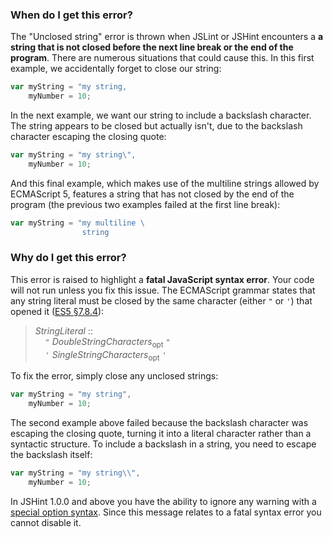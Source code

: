 <!---
{
    "titles": [
        "Unclosed string",
        "E029"
    ],
    "slugs": [
        "unclosed-string",
        "e029"
    ],
    "linters": [
        "jslint",
        "jshint"
    ],
    "author": "jallardice"
}
-->

### When do I get this error?

The "Unclosed string" error is thrown when JSLint or JSHint encounters a **a
string that is not closed before the next line break or the end of the
program**. There are numerous situations that could cause this. In this first
example, we accidentally forget to close our string:

<!---
{
    "linter": "jslint"
}
-->
```javascript
var myString = "my string,
    myNumber = 10;
```

In the next example, we want our string to include a backslash character. The
string appears to be closed but actually isn't, due to the backslash character
escaping the closing quote:

<!---
{
    "linter": "jslint"
}
-->
```javascript
var myString = "my string\",
    myNumber = 10;
```

And this final example, which makes use of the multiline strings allowed by
ECMAScript 5, features a string that has not closed by the end of the program
(the previous two examples failed at the first line break):

<!---
{
    "linter": "jslint"
}
-->
```javascript
var myString = "my multiline \
                string
```

### Why do I get this error?

This error is raised to highlight a **fatal JavaScript syntax error**. Your code
will not run unless you fix this issue. The ECMAScript grammar states that any
string literal must be closed by the same character (either `"` or `'`) that
opened it ([ES5 &sect;7.8.4][es5-7.8.4]):

> *StringLiteral* ::<br>
> &nbsp;&nbsp;&nbsp;&nbsp;`"` *DoubleStringCharacters*<sub>opt</sub> `"`<br>
> &nbsp;&nbsp;&nbsp;&nbsp;`'` *SingleStringCharacters*<sub>opt</sub> `'`

To fix the error, simply close any unclosed strings:

<!---
{
    "linter": "jslint"
}
-->
```javascript
var myString = "my string",
    myNumber = 10;
```

The second example above failed because the backslash character was escaping the
closing quote, turning it into a literal character rather than a syntactic
structure. To include a backslash in a string, you need to escape the backslash
itself:

<!---
{
    "linter": "jslint"
}
-->
```javascript
var myString = "my string\\",
    myNumber = 10;
```

In JSHint 1.0.0 and above you have the ability to ignore any warning with a
[special option syntax][jshintopts]. Since this message relates to a fatal
syntax error you cannot disable it.

[es5-7.8.4]: http://es5.github.com/#x7.8.4
[jshintopts]: http://jshint.com/docs/#options
